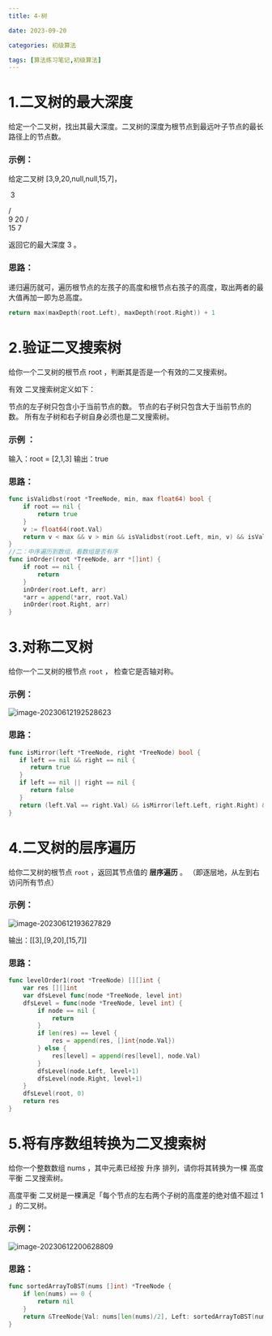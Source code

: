 ```yaml
---
title: 4-树

date: 2023-09-20	

categories: 初级算法	

tags: [算法练习笔记,初级算法]
---	
```


# 1.二叉树的最大深度

给定一个二叉树，找出其最大深度。二叉树的深度为根节点到最远叶子节点的最长路径上的节点数。

### 示例：

给定二叉树 [3,9,20,null,null,15,7]，

​	3

   / \
  9  20
    /  \
   15   7

返回它的最大深度 3 。

### 思路：

递归遍历就可，遍历根节点的左孩子的高度和根节点右孩子的高度，取出两者的最大值再加一即为总高度。

```go
return max(maxDepth(root.Left), maxDepth(root.Right)) + 1
```

# 2.验证二叉搜索树

给你一个二叉树的根节点 root ，判断其是否是一个有效的二叉搜索树。

有效 二叉搜索树定义如下：

节点的左子树只包含小于当前节点的数。
节点的右子树只包含大于当前节点的数。
所有左子树和右子树自身必须也是二叉搜索树。

### 示例 ：

输入：root = [2,1,3]
输出：true

### 思路：

```go
func isValidbst(root *TreeNode, min, max float64) bool {
	if root == nil {
		return true
	}
	v := float64(root.Val)
	return v < max && v > min && isValidbst(root.Left, min, v) && isValidbst(root.Right, v, max)
}
//二：中序遍历到数组，看数组是否有序
func inOrder(root *TreeNode, arr *[]int) {
	if root == nil {
		return
	}
	inOrder(root.Left, arr)
	*arr = append(*arr, root.Val)
	inOrder(root.Right, arr)
}
```

# 3.对称二叉树

给你一个二叉树的根节点 `root` ， 检查它是否轴对称。

### 示例：

![image-20230612192528623](/noteimg/C:/Users/zhuba/Desktop/PersonalBlog/source/_posts/算法练习笔记/初级算法/img/image-20230612192528623.png) 

### 思路：

```go
func isMirror(left *TreeNode, right *TreeNode) bool {
   if left == nil && right == nil {
      return true
   }
   if left == nil || right == nil {
      return false
   }
   return (left.Val == right.Val) && isMirror(left.Left, right.Right) && isMirror(left.Right, right.Left)
}
```

# 4.二叉树的层序遍历

给你二叉树的根节点 `root` ，返回其节点值的 **层序遍历** 。 （即逐层地，从左到右访问所有节点）

### 示例：

![image-20230612193627829](/noteimg/C:/Users/zhuba/Desktop/PersonalBlog/source/_posts/算法练习笔记/初级算法/img/image-20230612193627829.png) 

输出：[[3],[9,20],[15,7]]

### 思路：

```go
func levelOrder1(root *TreeNode) [][]int {
	var res [][]int
	var dfsLevel func(node *TreeNode, level int)
	dfsLevel = func(node *TreeNode, level int) {
		if node == nil {
			return
		}
		if len(res) == level {
			res = append(res, []int{node.Val})
		} else {
			res[level] = append(res[level], node.Val)
		}
		dfsLevel(node.Left, level+1)
		dfsLevel(node.Right, level+1)
	}
	dfsLevel(root, 0)
	return res
}
```

# 5.将有序数组转换为二叉搜索树

给你一个整数数组 nums ，其中元素已经按 升序 排列，请你将其转换为一棵 高度平衡 二叉搜索树。

高度平衡 二叉树是一棵满足「每个节点的左右两个子树的高度差的绝对值不超过 1 」的二叉树。

### 示例：

![image-20230612200628809](/noteimg/C:/Users/zhuba/Desktop/PersonalBlog/source/_posts/算法练习笔记/初级算法/img/image-20230612200628809.png) 

### 思路：

```go
func sortedArrayToBST(nums []int) *TreeNode {
	if len(nums) == 0 {
		return nil
	}
	return &TreeNode{Val: nums[len(nums)/2], Left: sortedArrayToBST(nums[:len(nums)/2]), Right: sortedArrayToBST(nums[len(nums)/2+1:])}
}
```

